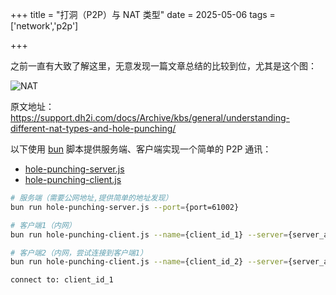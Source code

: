 +++
title =  "打洞（P2P）与 NAT 类型"
date = 2025-05-06
tags = ['network','p2p']

+++

之前一直有大致了解这里，无意发现一篇文章总结的比较到位，尤其是这个图：

![NAT](https://support.dh2i.com/assets/images/nat_types-81eca38551a438b10ae1bb6c16ba1aee.png)

原文地址：
https://support.dh2i.com/docs/Archive/kbs/general/understanding-different-nat-types-and-hole-punching/

以下使用 [bun](https://bun.sh) 脚本提供服务端、客户端实现一个简单的 P2P 通讯：

* [hole-punching-server.js](./hole-punching-server.js)
* [hole-punching-client.js](./hole-punching-client.js)

``` bash
# 服务端（需要公网地址,提供简单的地址发现）
bun run hole-punching-server.js --port={port=61002}

# 客户端1（内网）
bun run hole-punching-client.js --name={client_id_1} --server={server_address:port=61002}

# 客户端2（内网，尝试连接到客户端1）
bun run hole-punching-client.js --name={client_id_2} --server={server_address:port=61002}

connect to: client_id_1
```